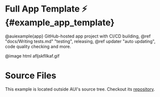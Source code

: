 # Full App Template ⚡ {#example_app_template}

@auiexample{app}
GitHub-hosted app project with CI/CD building, @ref "docs/Writing tests.md" "testing", releasing,
@ref updater "auto updating", code quality checking and more.

@image html afljskfllkaf.gif

# Source Files

This example is located outside AUI's source tree. Checkout its
[repository](https://github.com/aui-framework/example_app).

